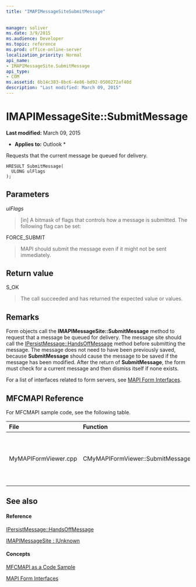 ```yaml
---
title: "IMAPIMessageSiteSubmitMessage"
 
 
manager: soliver
ms.date: 3/9/2015
ms.audience: Developer
ms.topic: reference
ms.prod: office-online-server
localization_priority: Normal
api_name:
- IMAPIMessageSite.SubmitMessage
api_type:
- COM
ms.assetid: 6b14c383-8bc6-4e86-bd92-0500272af40d
description: "Last modified: March 09, 2015"
---
```


# IMAPIMessageSite::SubmitMessage

 **Last modified:** March 09, 2015 
  
 * **Applies to:** Outlook * 
  
Requests that the current message be queued for delivery.
  
```
HRESULT SubmitMessage(
  ULONG ulFlags
);
```

## Parameters

 _ulFlags_
  
> [in] A bitmask of flags that controls how a message is submitted. The following flag can be set:
    
FORCE_SUBMIT 
  
> MAPI should submit the message even if it might not be sent immediately.
    
## Return value

S_OK 
  
> The call succeeded and has returned the expected value or values.
    
## Remarks

Form objects call the **IMAPIMessageSite::SubmitMessage** method to request that a message be queued for delivery. The message site should call the [IPersistMessage::HandsOffMessage](ipersistmessage-handsoffmessage.md) method before submitting the message. The message does not need to have been previously saved, because **SubmitMessage** should cause the message to be saved if the message has been modified. After the return of **SubmitMessage**, the form must check for a current message and then dismiss itself if none exists. 
  
For a list of interfaces related to form servers, see [MAPI Form Interfaces](mapi-form-interfaces.md).
  
## MFCMAPI Reference

For MFCMAPI sample code, see the following table.
  
|**File**|**Function**|**Comment**|
|:-----|:-----|:-----|
|MyMAPIFormViewer.cpp  <br/> |CMyMAPIFormViewer::SubmitMessage  <br/> |MFCMAPI uses the **IMAPIMessageSite::SubmitMessage** method to save the message. First, it calls the **IPersistMessage::HandsOffMessage** method, and then it calls **SubmitMessage**.  <br/> |
   
## See also

#### Reference

[IPersistMessage::HandsOffMessage](ipersistmessage-handsoffmessage.md)
  
[IMAPIMessageSite : IUnknown](imapimessagesiteiunknown.md)
#### Concepts

[MFCMAPI as a Code Sample](mfcmapi-as-a-code-sample.md)
  
[MAPI Form Interfaces](mapi-form-interfaces.md)

